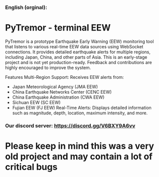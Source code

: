 ### English (orginal):
# PyTremor - terminal EEW
PyTremor is a prototype Earthquake Early Warning (EEW) monitoring tool that listens to various real-time EEW data sources using WebSocket connections. It provides detailed earthquake alerts for multiple regions, including Japan, China, and other parts of Asia.
This is an early-stage project and is not yet production-ready. Feedback and contributions are highly encouraged to improve the system.

Features
Multi-Region Support: Receives EEW alerts from:

- Japan Meteorological Agency (JMA EEW)
- China Earthquake Networks Center (CENC EEW)
- China Earthquake Administration (CWA EEW)
- Sichuan EEW (SC EEW)
- Fujian EEW (FJ EEW)
Real-Time Alerts: Displays detailed information such as magnitude, depth, location, maximum intensity, and more.
### Our discord server: https://discord.gg/V6BXY9A6vv

# Please keep in mind this was a very old project and may contain a lot of critical bugs
